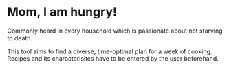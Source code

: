 # Mom, I am hungry!

Commonly heard in every household which is passionate about not starving to death.

This tool aims to find a diverse, time-optimal plan for a week of cooking. Recipes and its characterisitcs have to be entered by the user beforehand.
